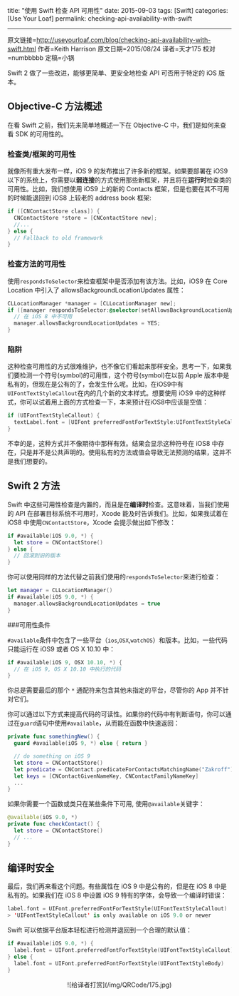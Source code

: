 title: "使用 Swift 检查 API 可用性"
date: 2015-09-03
tags: [Swift]
categories: [Use Your Loaf]
permalink: checking-api-availability-with-swift


---
原文链接=http://useyourloaf.com/blog/checking-api-availability-with-swift.html
作者=Keith Harrison
原文日期=2015/08/24
译者=天才175
校对=numbbbbb
定稿=小锅

Swift 2 做了一些改进，能够更简单、更安全地检查 API 可否用于特定的 iOS 版本。

## Objective-C 方法概述

在看 Swift 之前，我们先来简单地概述一下在 Objective-C 中，我们是如何来查看 SDK 的可用性的。

<!--more-->

### 检查类/框架的可用性

就像所有重大发布一样，iOS 9 的发布推出了许多新的框架。如果要部署在 iOS9 以下的系统上，你需要以**弱连接**的方式使用那些新框架，并且将在**运行时**检查类的可用性。比如，我们想使用 iOS9 上的新的 Contacts 框架，但是也要在其不可用的时候能退回到 iOS8 上较老的 address book 框架:

```objectivec
if ([CNContactStore class]) {
  CNContactStore *store = [CNContactStore new];
  //...
} else {
  // Fallback to old framework
}
```
### 检查方法的可用性

使用`respondsToSelector`来检查框架中是否添加有该方法。比如，iOS9 在 Core Location 中引入了 allowsBackgroundLocationUpdates 属性：

```objectivec
CLLocationManager *manager = [CLLocationManager new];
if ([manager respondsToSelector:@selector(setAllowsBackgroundLocationUpdates:)]) {
  // 在 iOS 8 中不可用
  manager.allowsBackgroundLocationUpdates = YES;
}
```
### 陷阱

这种检查可用性的方式很难维护，也不像它们看起来那样安全。思考一下，如果我们要检测一个符号(symbol)的可用性，这个符号(symbol)在以前 Apple 版本中是私有的，但现在是公有的了，会发生什么呢。比如，在iOS9中有`UIFontTextStyleCallout`在内的几个新的文本样式。想要使用 iOS9 中的这种样式，你可以试着用上面的方式检查一下，本来预计在iOS8中应该是空值：

```objectivec
if (UIFontTextStyleCallout) {
  textLabel.font = [UIFont preferredFontForTextStyle:UIFontTextStyleCallout];
}
```
不幸的是，这种方式并不像期待中那样有效。结果会显示这种符号在 iOS8 中存在，只是并不是公共声明的。使用私有的方法或值会导致无法预测的结果，这并不是我们想要的。

## Swift 2 方法

Swift 中这些可用性检查是内置的，而且是在**编译时**检查。这意味着，当我们使用的 API 在部署目标系统不可用时，Xcode 能及时告诉我们。比如，如果我试着在 iOS8 中使用`CNContactStore`，Xcode 会提示做出如下修改：

```swift
if #available(iOS 9.0, *) {
  let store = CNContactStore()
} else {
  // 回滚到旧的版本
}
```

你可以使用同样的方法代替之前我们使用的`respondsToSelector`来进行检查：

```swift
let manager = CLLocationManager()
if #available(iOS 9.0, *) {
  manager.allowsBackgroundLocationUpdates = true
}
```

###可用性条件

`#available`条件中包含了一些平台（`ios`,`OSX`,`watchOS`）和版本。比如，一些代码只能运行在 iOS9 或者 OS X 10.10 中：

```swift
if #available(iOS 9, OSX 10.10, *) {
  // 在 iOS 9, OS X 10.10 中执行的代码
}
```
你总是需要最后的那个 `*` 通配符来包含其他未指定的平台，尽管你的 App 并不针对它们。

你可以通过以下方式来提高代码的可读性。如果你的代码中有判断语句，你可以通过在`guard`语句中使用`#available`，从而能在函数中快速返回：

```swift
private func somethingNew() {
  guard #available(iOS 9, *) else { return }

  // do something on iOS 9
  let store = CNContactStore()
  let predicate = CNContact.predicateForContactsMatchingName("Zakroff")
  let keys = [CNContactGivenNameKey, CNContactFamilyNameKey]
  ...
}
```
如果你需要一个函数或类只在某些条件下可用, 使用`@available`关键字：

```swift
@available(iOS 9.0, *)
private func checkContact() {
  let store = CNContactStore()
  // ...
}
```
## 编译时安全

最后，我们再来看这个问题。有些属性在 iOS 9 中是公有的，但是在 iOS 8 中是私有的。如果我们在 iOS 8 中设置 iOS 9 特有的字体，会导致一个编译时错误：

```swift
label.font = UIFont.preferredFontForTextStyle(UIFontTextStyleCallout)
> 'UIFontTextStyleCallout' is only available on iOS 9.0 or newer
```
Swift 可以依据平台版本轻松进行检测并退回到一个合理的默认值：

```swift
if #available(iOS 9.0, *) {
  label.font = UIFont.preferredFontForTextStyle(UIFontTextStyleCallout)
} else {
  label.font = UIFont.preferredFontForTextStyle(UIFontTextStyleBody)
}
```

<center>![给译者打赏](/img/QRCode/175.jpg)</center>
